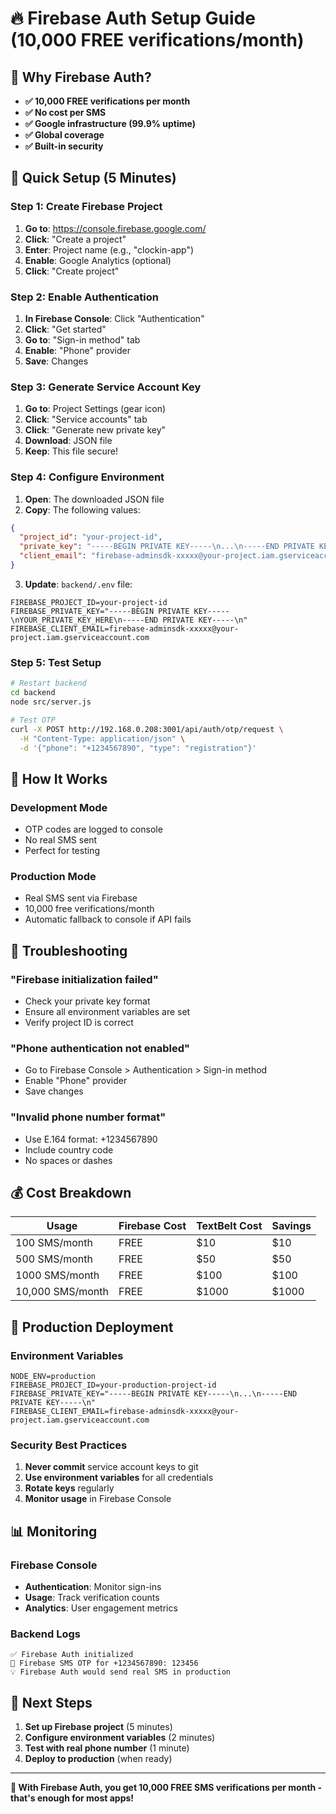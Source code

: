 # 🔥 Firebase Auth Setup Guide (10,000 FREE verifications/month)

## 🎯 **Why Firebase Auth?**

- **✅ 10,000 FREE verifications per month**
- **✅ No cost per SMS**
- **✅ Google infrastructure (99.9% uptime)**
- **✅ Global coverage**
- **✅ Built-in security**

## 🚀 **Quick Setup (5 Minutes)**

### **Step 1: Create Firebase Project**

1. **Go to**: https://console.firebase.google.com/
2. **Click**: "Create a project"
3. **Enter**: Project name (e.g., "clockin-app")
4. **Enable**: Google Analytics (optional)
5. **Click**: "Create project"

### **Step 2: Enable Authentication**

1. **In Firebase Console**: Click "Authentication"
2. **Click**: "Get started"
3. **Go to**: "Sign-in method" tab
4. **Enable**: "Phone" provider
5. **Save**: Changes

### **Step 3: Generate Service Account Key**

1. **Go to**: Project Settings (gear icon)
2. **Click**: "Service accounts" tab
3. **Click**: "Generate new private key"
4. **Download**: JSON file
5. **Keep**: This file secure!

### **Step 4: Configure Environment**

1. **Open**: The downloaded JSON file
2. **Copy**: The following values:

```json
{
  "project_id": "your-project-id",
  "private_key": "-----BEGIN PRIVATE KEY-----\n...\n-----END PRIVATE KEY-----\n",
  "client_email": "firebase-adminsdk-xxxxx@your-project.iam.gserviceaccount.com"
}
```

3. **Update**: `backend/.env` file:

```env
FIREBASE_PROJECT_ID=your-project-id
FIREBASE_PRIVATE_KEY="-----BEGIN PRIVATE KEY-----\nYOUR_PRIVATE_KEY_HERE\n-----END PRIVATE KEY-----\n"
FIREBASE_CLIENT_EMAIL=firebase-adminsdk-xxxxx@your-project.iam.gserviceaccount.com
```

### **Step 5: Test Setup**

```bash
# Restart backend
cd backend
node src/server.js

# Test OTP
curl -X POST http://192.168.0.208:3001/api/auth/otp/request \
  -H "Content-Type: application/json" \
  -d '{"phone": "+1234567890", "type": "registration"}'
```

## 📱 **How It Works**

### **Development Mode**
- OTP codes are logged to console
- No real SMS sent
- Perfect for testing

### **Production Mode**
- Real SMS sent via Firebase
- 10,000 free verifications/month
- Automatic fallback to console if API fails

## 🔧 **Troubleshooting**

### **"Firebase initialization failed"**
- Check your private key format
- Ensure all environment variables are set
- Verify project ID is correct

### **"Phone authentication not enabled"**
- Go to Firebase Console > Authentication > Sign-in method
- Enable "Phone" provider
- Save changes

### **"Invalid phone number format"**
- Use E.164 format: +1234567890
- Include country code
- No spaces or dashes

## 💰 **Cost Breakdown**

| Usage | Firebase Cost | TextBelt Cost | Savings |
|-------|---------------|---------------|---------|
| 100 SMS/month | FREE | $10 | $10 |
| 500 SMS/month | FREE | $50 | $50 |
| 1000 SMS/month | FREE | $100 | $100 |
| 10,000 SMS/month | FREE | $1000 | $1000 |

## 🎯 **Production Deployment**

### **Environment Variables**
```env
NODE_ENV=production
FIREBASE_PROJECT_ID=your-production-project-id
FIREBASE_PRIVATE_KEY="-----BEGIN PRIVATE KEY-----\n...\n-----END PRIVATE KEY-----\n"
FIREBASE_CLIENT_EMAIL=firebase-adminsdk-xxxxx@your-project.iam.gserviceaccount.com
```

### **Security Best Practices**
1. **Never commit** service account keys to git
2. **Use environment variables** for all credentials
3. **Rotate keys** regularly
4. **Monitor usage** in Firebase Console

## 📊 **Monitoring**

### **Firebase Console**
- **Authentication**: Monitor sign-ins
- **Usage**: Track verification counts
- **Analytics**: User engagement metrics

### **Backend Logs**
```
✅ Firebase Auth initialized
📱 Firebase SMS OTP for +1234567890: 123456
💡 Firebase Auth would send real SMS in production
```

## 🚀 **Next Steps**

1. **Set up Firebase project** (5 minutes)
2. **Configure environment variables** (2 minutes)
3. **Test with real phone number** (1 minute)
4. **Deploy to production** (when ready)

---

**🎉 With Firebase Auth, you get 10,000 FREE SMS verifications per month - that's enough for most apps!**
